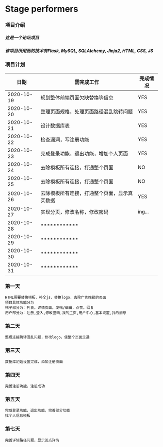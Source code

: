 # Stage performers

### **项目介绍**
##### 这是一个论坛项目
##### 该项目所用到的技术有Flask, MySQL, SQLAlchemy, Jinja2, HTML, CSS, JS


### **项目计划**

|  日期   | 需完成工作  |  完成情况  |
|  ----  |  ----  | ----  |
| 2020-10-19 | 规划整体前端页面欠缺替换等信息 |  YES  |
| 2020-10-20 | 整理页面规格，处理页面路径混乱跳转问题 |  YES  |
| 2020-10-21 | 设计数据库表 |  YES  |
| 2020-10-22 | 检查漏洞，写注册功能 |  YES  |
| 2020-10-23 | 完成登录功能，退出功能，增加个人页面 |  YES  |
| 2020-10-24 | 去除模板所有连接，打通整个页面 |  NO  |
| 2020-10-25 | 去除模板所有连接，打通整个页面 |  NO  |
| 2020-10-26 | 去除模板所有连接，打通整个页面，显示真实数据 |  YES  |
| 2020-10-27 | 实现分页，修改名称，修改密码 |  ing...  |
| 2020-10-28 | ************ |    |
| 2020-10-29 | ************ |    |
| 2020-10-30 | ************ |    |
| 2020-10-31 | ************ |    |


### 第一天

~~~~~~
HTML需要替换模板，补全js，替换logo，去除广告推销的页面
项目具体功能分为
帖子部分为：列表，详情页面，发帖/编辑，点赞，回复
用户部分为：注册,登入,修改密码,我的主页,用户中心,基本设置,我的消息
~~~~~~

### 第二天

~~~
整理连接跳转混乱问题，修改logo，使整个页面走通
~~~

### 第三天

~~~
数据库初始设置完成，添加注册页面
~~~

### 第四天

~~~
完善注册功能，注册成功  
~~~

### 第五天

~~~
完成登录功能，退出功能，完善部分功能
找个人信息模板
~~~

### 第七天

~~~
完善详情路径问题，显示论点详情
~~~


